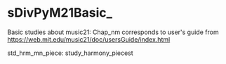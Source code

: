 # sDivPyM21Basic_
Basic studies about music21:
Chap_nm corresponds to user's guide from https://web.mit.edu/music21/doc/usersGuide/index.html

std_hrm_mn_piece: study_harmony_piecest


